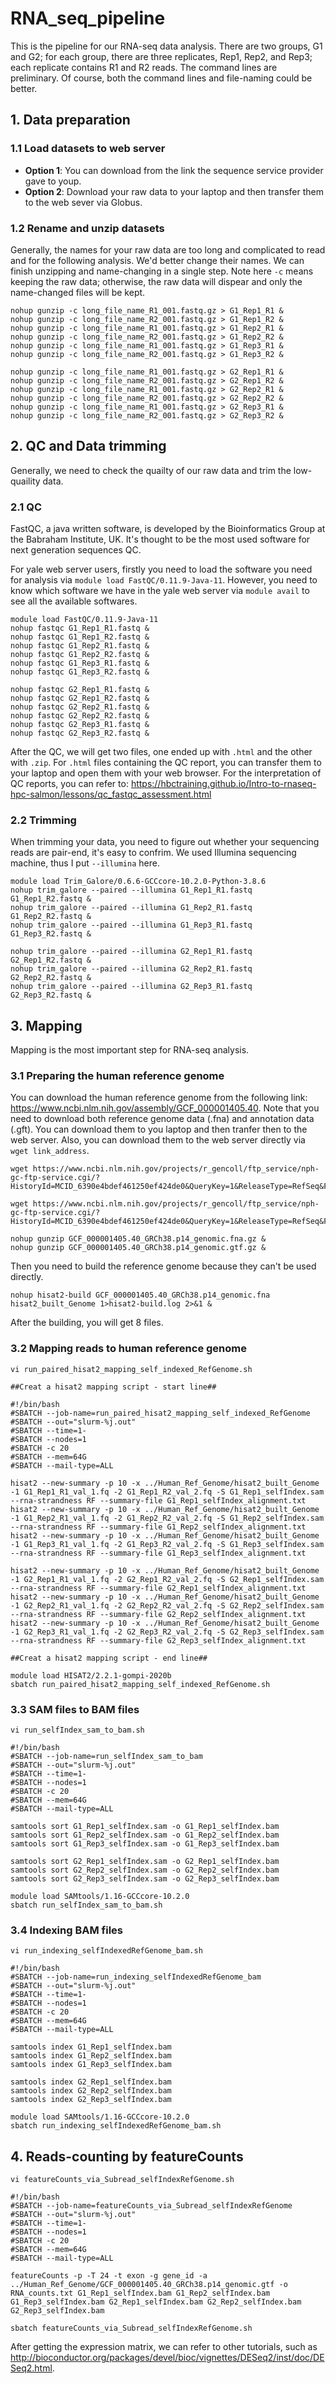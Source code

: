 # RNA_seq_pipeline
This is the pipeline for our RNA-seq data analysis. There are two groups, G1 and G2; for each group, there are three replicates, Rep1, Rep2, and Rep3; each replicate contains R1 and R2 reads. The command lines are preliminary. Of course, both the command lines and file-naming could be better.
## 1. Data preparation
### 1.1 Load datasets to web server

- **Option 1**: You can download from the link the sequence service provider gave to youp.
- **Option 2**: Download your raw data to your laptop and then transfer them to the web sever via Globus.

### 1.2 Rename and unzip datasets
Generally, the names for your raw data are too long and complicated to read and for the following analysis. We'd better change their names. We can finish unzipping and name-changing in a single step. Note here `-c` means keeping the raw data; otherwise, the raw data will dispear and only the name-changed files will be kept.
```
nohup gunzip -c long_file_name_R1_001.fastq.gz > G1_Rep1_R1 &
nohup gunzip -c long_file_name_R2_001.fastq.gz > G1_Rep1_R2 &
nohup gunzip -c long_file_name_R1_001.fastq.gz > G1_Rep2_R1 &
nohup gunzip -c long_file_name_R2_001.fastq.gz > G1_Rep2_R2 &
nohup gunzip -c long_file_name_R1_001.fastq.gz > G1_Rep3_R1 &
nohup gunzip -c long_file_name_R2_001.fastq.gz > G1_Rep3_R2 &

nohup gunzip -c long_file_name_R1_001.fastq.gz > G2_Rep1_R1 &
nohup gunzip -c long_file_name_R2_001.fastq.gz > G2_Rep1_R2 &
nohup gunzip -c long_file_name_R1_001.fastq.gz > G2_Rep2_R1 &
nohup gunzip -c long_file_name_R2_001.fastq.gz > G2_Rep2_R2 &
nohup gunzip -c long_file_name_R1_001.fastq.gz > G2_Rep3_R1 &
nohup gunzip -c long_file_name_R2_001.fastq.gz > G2_Rep3_R2 &
```
## 2. QC and Data trimming
Generally, we need to check the quailty of our raw data and trim the low-quaility data. 
### 2.1 QC
FastQC, a java written software, is developed by the Bioinformatics Group at the Babraham Institute, UK. It's thought to be the most used software for next generation sequences QC.

For yale web server users, firstly you need to load the software you need for analysis via `module load FastQC/0.11.9-Java-11`. However, you need to know which software we have in the yale web server via `module avail` to see all the available softwares.
```
module load FastQC/0.11.9-Java-11
nohup fastqc G1_Rep1_R1.fastq &
nohup fastqc G1_Rep1_R2.fastq &
nohup fastqc G1_Rep2_R1.fastq &
nohup fastqc G1_Rep2_R2.fastq &
nohup fastqc G1_Rep3_R1.fastq &
nohup fastqc G1_Rep3_R2.fastq &

nohup fastqc G2_Rep1_R1.fastq &
nohup fastqc G2_Rep1_R2.fastq &
nohup fastqc G2_Rep2_R1.fastq &
nohup fastqc G2_Rep2_R2.fastq &
nohup fastqc G2_Rep3_R1.fastq &
nohup fastqc G2_Rep3_R2.fastq &
```
After the QC, we will get two files, one ended up with `.html` and the other with `.zip`. For `.html` files containing the QC report, you can transfer them to your laptop and open them with your web browser. For the interpretation of QC reports, you can refer to: https://hbctraining.github.io/Intro-to-rnaseq-hpc-salmon/lessons/qc_fastqc_assessment.html

### 2.2 Trimming
When trimming your data, you need to figure out whether your sequencing reads are pair-end, it's easy to confrim. We used Illumina sequencing machine, thus I put `--illumina` here.
```
module load Trim_Galore/0.6.6-GCCcore-10.2.0-Python-3.8.6
nohup trim_galore --paired --illumina G1_Rep1_R1.fastq G1_Rep1_R2.fastq &
nohup trim_galore --paired --illumina G1_Rep2_R1.fastq G1_Rep2_R2.fastq &
nohup trim_galore --paired --illumina G1_Rep3_R1.fastq G1_Rep3_R2.fastq &

nohup trim_galore --paired --illumina G2_Rep1_R1.fastq G2_Rep1_R2.fastq &
nohup trim_galore --paired --illumina G2_Rep2_R1.fastq G2_Rep2_R2.fastq &
nohup trim_galore --paired --illumina G2_Rep3_R1.fastq G2_Rep3_R2.fastq &
```
## 3. Mapping
Mapping is the most important step for RNA-seq analysis.
### 3.1 Preparing the human reference genome
You can download the human reference genome from the following link: https://www.ncbi.nlm.nih.gov/assembly/GCF_000001405.40. Note that you need to download both reference genome data (.fna) and annotation data (.gft). You can download them to you laptop and then tranfer then to the web server. Also, you can download them to the web server directly via `wget link_address`.

```
wget https://www.ncbi.nlm.nih.gov/projects/r_gencoll/ftp_service/nph-gc-ftp-service.cgi/?HistoryId=MCID_6390e4bdef461250ef424de0&QueryKey=1&ReleaseType=RefSeq&FileType=GENOME_FASTA&Flat=true

wget https://www.ncbi.nlm.nih.gov/projects/r_gencoll/ftp_service/nph-gc-ftp-service.cgi/?HistoryId=MCID_6390e4bdef461250ef424de0&QueryKey=1&ReleaseType=RefSeq&FileType=GENOME_GTF&Flat=true

nohup gunzip GCF_000001405.40_GRCh38.p14_genomic.fna.gz &
nohup gunzip GCF_000001405.40_GRCh38.p14_genomic.gtf.gz &
```
Then you need to build the reference genome because they can't be used directly.
```
nohup hisat2-build GCF_000001405.40_GRCh38.p14_genomic.fna hisat2_built_Genome 1>hisat2-build.log 2>&1 &
```
After the building, you will get 8 files.
### 3.2 Mapping reads to human reference genome
```
vi run_paired_hisat2_mapping_self_indexed_RefGenome.sh

##Creat a hisat2 mapping script - start line##

#!/bin/bash
#SBATCH --job-name=run_paired_hisat2_mapping_self_indexed_RefGenome
#SBATCH --out="slurm-%j.out"
#SBATCH --time=1-
#SBATCH --nodes=1
#SBATCH -c 20
#SBATCH --mem=64G
#SBATCH --mail-type=ALL

hisat2 --new-summary -p 10 -x ../Human_Ref_Genome/hisat2_built_Genome -1 G1_Rep1_R1_val_1.fq -2 G1_Rep1_R2_val_2.fq -S G1_Rep1_selfIndex.sam --rna-strandness RF --summary-file G1_Rep1_selfIndex_alignment.txt
hisat2 --new-summary -p 10 -x ../Human_Ref_Genome/hisat2_built_Genome -1 G1_Rep2_R1_val_1.fq -2 G1_Rep2_R2_val_2.fq -S G1_Rep2_selfIndex.sam --rna-strandness RF --summary-file G1_Rep2_selfIndex_alignment.txt
hisat2 --new-summary -p 10 -x ../Human_Ref_Genome/hisat2_built_Genome -1 G1_Rep3_R1_val_1.fq -2 G1_Rep3_R2_val_2.fq -S G1_Rep3_selfIndex.sam --rna-strandness RF --summary-file G1_Rep3_selfIndex_alignment.txt

hisat2 --new-summary -p 10 -x ../Human_Ref_Genome/hisat2_built_Genome -1 G2_Rep1_R1_val_1.fq -2 G2_Rep1_R2_val_2.fq -S G2_Rep1_selfIndex.sam --rna-strandness RF --summary-file G2_Rep1_selfIndex_alignment.txt
hisat2 --new-summary -p 10 -x ../Human_Ref_Genome/hisat2_built_Genome -1 G2_Rep2_R1_val_1.fq -2 G2_Rep2_R2_val_2.fq -S G2_Rep2_selfIndex.sam --rna-strandness RF --summary-file G2_Rep2_selfIndex_alignment.txt
hisat2 --new-summary -p 10 -x ../Human_Ref_Genome/hisat2_built_Genome -1 G2_Rep3_R1_val_1.fq -2 G2_Rep3_R2_val_2.fq -S G2_Rep3_selfIndex.sam --rna-strandness RF --summary-file G2_Rep3_selfIndex_alignment.txt

##Creat a hisat2 mapping script - end line##

module load HISAT2/2.2.1-gompi-2020b
sbatch run_paired_hisat2_mapping_self_indexed_RefGenome.sh
```
### 3.3 SAM files to BAM files
```
vi run_selfIndex_sam_to_bam.sh

#!/bin/bash
#SBATCH --job-name=run_selfIndex_sam_to_bam
#SBATCH --out="slurm-%j.out"
#SBATCH --time=1-
#SBATCH --nodes=1
#SBATCH -c 20
#SBATCH --mem=64G
#SBATCH --mail-type=ALL

samtools sort G1_Rep1_selfIndex.sam -o G1_Rep1_selfIndex.bam
samtools sort G1_Rep2_selfIndex.sam -o G1_Rep2_selfIndex.bam
samtools sort G1_Rep3_selfIndex.sam -o G1_Rep3_selfIndex.bam

samtools sort G2_Rep1_selfIndex.sam -o G2_Rep1_selfIndex.bam
samtools sort G2_Rep2_selfIndex.sam -o G2_Rep2_selfIndex.bam
samtools sort G2_Rep3_selfIndex.sam -o G2_Rep3_selfIndex.bam

module load SAMtools/1.16-GCCcore-10.2.0
sbatch run_selfIndex_sam_to_bam.sh
```
### 3.4 Indexing BAM files
```
vi run_indexing_selfIndexedRefGenome_bam.sh

#!/bin/bash
#SBATCH --job-name=run_indexing_selfIndexedRefGenome_bam
#SBATCH --out="slurm-%j.out"
#SBATCH --time=1-
#SBATCH --nodes=1
#SBATCH -c 20
#SBATCH --mem=64G
#SBATCH --mail-type=ALL

samtools index G1_Rep1_selfIndex.bam
samtools index G1_Rep2_selfIndex.bam
samtools index G1_Rep3_selfIndex.bam

samtools index G2_Rep1_selfIndex.bam
samtools index G2_Rep2_selfIndex.bam
samtools index G2_Rep3_selfIndex.bam

module load SAMtools/1.16-GCCcore-10.2.0
sbatch run_indexing_selfIndexedRefGenome_bam.sh 
```
## 4. Reads-counting by featureCounts
```
vi featureCounts_via_Subread_selfIndexRefGenome.sh

#!/bin/bash
#SBATCH --job-name=featureCounts_via_Subread_selfIndexRefGenome
#SBATCH --out="slurm-%j.out"
#SBATCH --time=1-
#SBATCH --nodes=1
#SBATCH -c 20
#SBATCH --mem=64G
#SBATCH --mail-type=ALL

featureCounts -p -T 24 -t exon -g gene_id -a ../Human_Ref_Genome/GCF_000001405.40_GRCh38.p14_genomic.gtf -o RNA_counts.txt G1_Rep1_selfIndex.bam G1_Rep2_selfIndex.bam G1_Rep3_selfIndex.bam G2_Rep1_selfIndex.bam G2_Rep2_selfIndex.bam G2_Rep3_selfIndex.bam

sbatch featureCounts_via_Subread_selfIndexRefGenome.sh
```

After getting the expression matrix, we can refer to other tutorials, such as http://bioconductor.org/packages/devel/bioc/vignettes/DESeq2/inst/doc/DESeq2.html.
